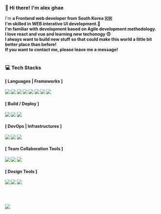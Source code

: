 ### 👋 Hi there! I'm alex ghae

<p>
  I'm <b>a Frontend web developer from South Korea 🇰🇷</br>
  I'm skilled in WEB interative UI development.🚀<br/>
  I'm familiar with development based on Agile development methodology.<br/>
  I love react and vue and learning new techonogy 🙃<br/>
  I always want to build new stuff so that could make this world a little bit better place than before! <br/>
  If you want to contact me, please leave me a message!<br/><br/>
</p>

### 💻 Tech Stacks
#### [ Languages | Frameworks ]
<p>
  <img src="https://img.shields.io/badge/React-61DAFB?style=flat-square&logo=React&logoColor=black"/>
  <img src="https://img.shields.io/badge/Vue-4FC08D?style=flat-square&logo=Vue.js&logoColor=black"/>
  <img src="https://img.shields.io/badge/Javascript-F7DF1E?style=flat-square&logo=Javascript&logoColor=black"/>
  <img src="https://img.shields.io/badge/jQuery-0769AD?style=flat-square&logo=jQuery&logoColor=black"/>
  <img src="https://img.shields.io/badge/HTML5-E34F26?style=flat-square&logo=HTML5&logoColor=black"/>
  <img src="https://img.shields.io/badge/CSS3-1572B6?style=flat-square&logo=CSS3&logoColor=black"/>
  <img src="https://img.shields.io/badge/Sass-CC6699?style=flat-square&logo=Sass&logoColor=black"/>
  <img src="https://img.shields.io/badge/TypeScript-3178C6?style=flat-square&logo=TypeScript&logoColor=white"/>
</p>


#### [ Build / Deploy ]
<p>
  <img src="https://img.shields.io/badge/Jest-C21325?style=flat-square&logo=Jest&logoColor=white"/>
  <img src="https://img.shields.io/badge/Github Actions-2088FF?style=flat-square&logo=Github-Actions&logoColor=white"/>
  <img src="https://img.shields.io/badge/react testing library-E33332?style=flat-square&logo=Testing-Library&logoColor=white"/>
</p>

#### [ DevOps | Infrastructures ]
<p>
  <img src="https://img.shields.io/badge/Git-F05032?style=flat-square&logo=Git&logoColor=white"/>
  <img src="https://img.shields.io/badge/Amazon AWS-FF9900?style=flat-square&logo=Amazon-AWS&logoColor=white"/>
  <img src="https://img.shields.io/badge/Amazon S3-569A31?style=flat-square&logo=Amazon-S3&logoColor=white"/>
</p>

#### [ Team Collaboration Tools ]
<p>
  <img src="https://img.shields.io/badge/Slack-4A154B?style=flat-square&logo=Slack&logoColor=white"/>
  <img src="https://img.shields.io/badge/Notion-000000?style=flat-square&logo=Notion&logoColor=white"/>
  <img src="https://img.shields.io/badge/Gsuite-4285F4?style=flat-square&logo=google&logoColor=white"/>
</p>

#### [ Design Tools ]
<p>
  <img src="https://img.shields.io/badge/Figma-F24E1E?style=flat-square&logo=Figma&logoColor=white"/>
  <img src="https://img.shields.io/badge/Photoshop-31A8FF?style=flat-square&logo=Adobe-Photoshop&logoColor=white"/>
  <img src="https://img.shields.io/badge/Illustrator-FF9A00?style=flat-square&logo=Adobe-Illustrator&logoColor=white"/>
 </p>

<br/><br/>

<p>
  <a href="https://github.com/JungHoonGhae/github-profile-views-counter">
    <img src="https://komarev.com/ghpvc/?username=JungHoonGhae&style=flat&color=green">
  </a>
  
<!--   <a href="mailto:junghoon0112@gmail.com" target="_blank"><img src="https://img.shields.io/badge/MAIL ME-EA4335?style=flat-square&logo=Gmail&logoColor=white"/></a> -->
</p> 
